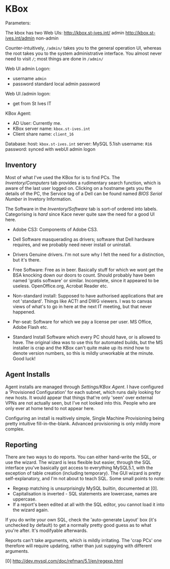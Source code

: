 KBox
====

Parameters:

The kbox has two Web UIs:
	http://kbox.st-ives.int/	admin
	http://kbox.st-ives.int/admin	non-admin

Counter-intuitively, `/admin/` takes you to the general operation UI, whereas the root takes you to the
system administrative interface. You almost never need to visit `/`; most things are done in `/admin/`

Web UI admin Logon:
* username	`admin`
* password	standard local admin password
	
Web UI /admin logon:	
* get from St Ives IT

KBox Agent:

* AD User:		Currently me.
* KBox server name:	`kbox.st-ives.int`
* Client share name:	`client_16`

Database:
	host:		`kbox.st-ives.int`
	server:		MySQL 5.1ish
	username:	`R16`
	password:	synced with webUI admin logon		


Inventory
-----------

Most of what I've used the KBox for is to find PCs. The *Inventory/Computers* tab provides a rudimentary
search function, which is aware of the last user logged on. Clicking on a hostname gets you the details
of the PC, the Service tag of a Dell can be found named *BIOS Serial Number* in Invetory Information.

The Software in the *Inventory/Software* tab is sort-of ordered into labels. Categorising is *hard* since
Kace never quite saw the need for a good UI here.

* Adobe CS3:
Components of Adobe CS3.

* Dell
Software masquerading as drivers; software that Dell hardware requires, and we probably need never
install or uninstall.

* Drivers
Genuine drivers. I'm not sure why I felt the need for a distinction, but it's there.

* Free Software:
Free as in beer. Basically stuff for which we wont get the BSA knocking down our doors to count. Should
probably have been named 'gratis software' or similar. Incomplete, since it appeared to be useless.
OpenOffice.org, Acrobat Reader etc.

* Non-standard install:
Supposed to have authorised applications that are not 'standard'. Things like ACT! and DWG viewers. I was
to canvas views of what's to go in here at the next IT meeting, but that never happened.

* Per-seat:
Software for which we pay a license per user. MS Office, Adobe Flash etc.

* Standard Install
Software which every PC should have, or is allowed to have. The original idea was to use this for
automated builds, but the MS installer is crap and the KBox can't quite make up its mind how to denote
version numbers, so this is mildly unworkable at the minute. Good luck!

Agent Installs
--------------

Agent installs are managed through *Settings/KBox Agent*. I have configured a 'Provisioned Configuration'
for each subnet, which runs daily looking for new hosts. It would appear that things that're only 'seen'
over external VPNs are not actually seen, but I've not looked into this. People who are only ever at home
tend to not appear here.

Configuring an install is realtively simple, Single Machine Provisioning being pretty intuitive
fill-in-the-blank. Advanced provisioning is only mildly more complex.

Reporting
---------

There are two ways to do reports. You can either hand-write the SQL, or use the wizard. The wizard
is less flexible but easier, through the SQL interface you've basically got access to everything
MySQL5.1, with the exception of table creation (including temporary). The GUI wizard is pretty
self-explanatory, and I'm not about to teach SQL. Some small points to note:

* Regexp matching is unsurprisingly MySQL builtin, documented at [0].
* Capitalisation is inverted - SQL statements are lowercase, names are uppercase.
* If a report's been edited at all with the SQL editor, you cannot load it into the wizard again.

If you do write your own SQL, check the 'auto-generate Layout' box (it's unchecked by default) to get a
normally pretty good guess as to what you're after. It's modifyable afterwards.

Reports can't take arguments, which is mildly irritating. The 'crap PCs' one therefore will require
updating, rather than just suppying with different arguments.





[0] http://dev.mysql.com/doc/refman/5.1/en/regexp.html




